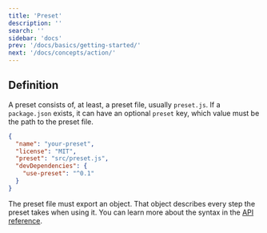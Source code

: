 ```yaml
---
title: 'Preset'
description: ''
search: ''
sidebar: 'docs'
prev: '/docs/basics/getting-started/'
next: '/docs/concepts/action/'
---
```


## Definition

A preset consists of, at least, a preset file, usually `preset.js`.
If a `package.json` exists, it can have an optional `preset` key, which value must be the path to the preset file.

<!-- prettier-ignore -->
```json
{
  "name": "your-preset",
  "license": "MIT",
  "preset": "src/preset.js",
  "devDependencies": {
    "use-preset": "^0.1"
  }
}
```

The preset file must export an object. That object describes every step the preset takes when using it. You can learn more about the syntax in the [API reference](/docs/api/preset/).

